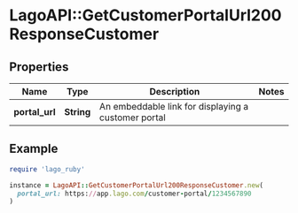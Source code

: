 # LagoAPI::GetCustomerPortalUrl200ResponseCustomer

## Properties

| Name | Type | Description | Notes |
| ---- | ---- | ----------- | ----- |
| **portal_url** | **String** | An embeddable link for displaying a customer portal |  |

## Example

```ruby
require 'lago_ruby'

instance = LagoAPI::GetCustomerPortalUrl200ResponseCustomer.new(
  portal_url: https://app.lago.com/customer-portal/1234567890
)
```

